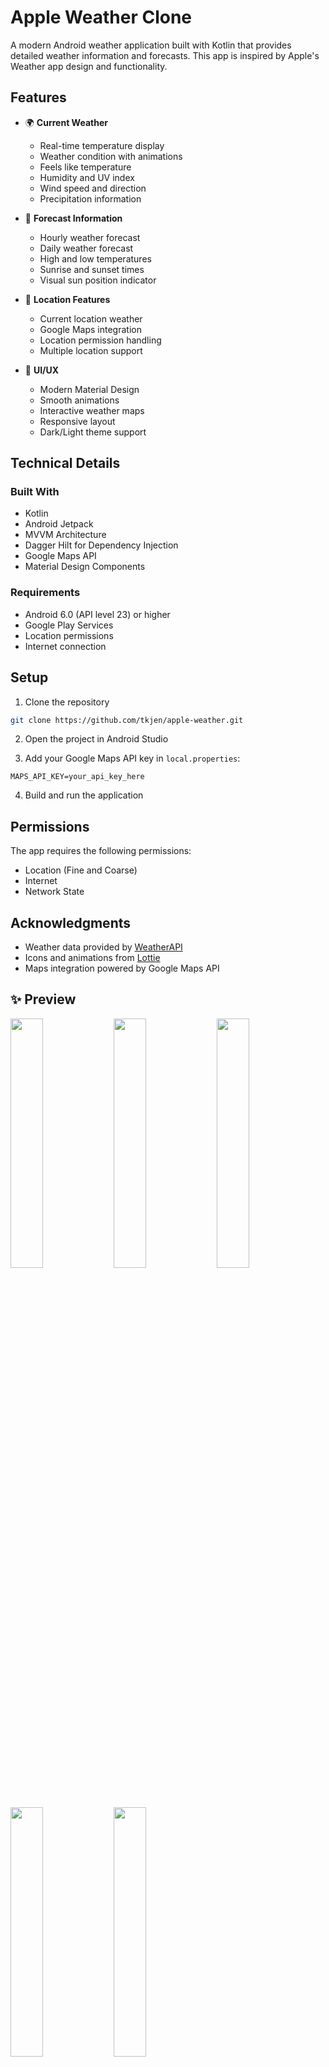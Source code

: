 # Apple Weather Clone

A modern Android weather application built with Kotlin that provides detailed weather information and forecasts. This app is inspired by Apple's Weather app design and functionality.

## Features

- 🌍 **Current Weather**
  - Real-time temperature display
  - Weather condition with animations
  - Feels like temperature
  - Humidity and UV index
  - Wind speed and direction
  - Precipitation information

- 📅 **Forecast Information**
  - Hourly weather forecast
  - Daily weather forecast
  - High and low temperatures
  - Sunrise and sunset times
  - Visual sun position indicator

- 📍 **Location Features**
  - Current location weather
  - Google Maps integration
  - Location permission handling
  - Multiple location support

- 🎨 **UI/UX**
  - Modern Material Design
  - Smooth animations
  - Interactive weather maps
  - Responsive layout
  - Dark/Light theme support

## Technical Details

### Built With
- Kotlin
- Android Jetpack
- MVVM Architecture
- Dagger Hilt for Dependency Injection
- Google Maps API
- Material Design Components

### Requirements
- Android 6.0 (API level 23) or higher
- Google Play Services
- Location permissions
- Internet connection

## Setup

1. Clone the repository
```bash
git clone https://github.com/tkjen/apple-weather.git
```

2. Open the project in Android Studio

3. Add your Google Maps API key in `local.properties`:
```properties
MAPS_API_KEY=your_api_key_here
```

4. Build and run the application

## Permissions

The app requires the following permissions:
- Location (Fine and Coarse)
- Internet
- Network State


## Acknowledgments

- Weather data provided by [WeatherAPI](https://www.weatherapi.com/)
- Icons and animations from [Lottie](https://lottiefiles.com/)
- Maps integration powered by Google Maps API

## ✨ Preview
<p float="left">
  <img src="https://github.com/user-attachments/assets/7f286e26-e6e1-4d23-90b8-0e02573a1d8e" width="32%" />
  <img src="https://github.com/user-attachments/assets/84adf2f8-6b40-4e5b-bc58-9e89f4b42488" width="32%" />
  <img src="https://github.com/user-attachments/assets/d34ea708-d067-4e9e-9250-ab3b9ee15dfc" width="32%" />
</p>

<p float="left">
  <img src="https://github.com/user-attachments/assets/36954619-4fb7-43af-b408-8355874ca93c" width="32%" />
  <img src="https://github.com/user-attachments/assets/136c66fd-0ecc-468f-98d8-329dcc62f71c" width="32%" />
</p>





## 🎨 Figma Design

Design inspired by the Apple Weather App, available on Figma:

👉 [View on Figma](https://www.figma.com/design/Z7EBWUDQf7Syjk2YztK7jE/Apple-Weather-App-Clone--Community-?node-id=0-1&p=f&t=TTHZE9UZBrFClEOq-0)
